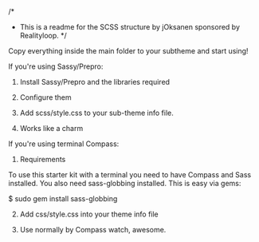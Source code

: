 /*
* This is a readme for the SCSS structure by jOksanen sponsored by Realityloop.
*/

Copy everything inside the main folder to your subtheme and start using!


If you're using Sassy/Prepro:

  1. Install Sassy/Prepro and the libraries required

  2. Configure them

  3. Add scss/style.css to your sub-theme info file.

  4. Works like a charm


If you're using terminal Compass:

  1. Requirements

  To use this starter kit with a terminal you need to have Compass and Sass
  installed. You also need sass-globbing installed. This is easy via gems:

   $ sudo gem install sass-globbing

  2. Add css/style.css into your theme info file

  3. Use normally by Compass watch, awesome.
